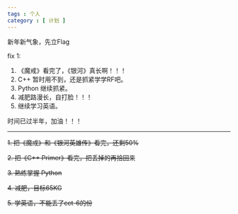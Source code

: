 ```yaml
---
tags : 个人
category : [ 计划 ]
---
```


新年新气象，先立Flag

fix 1:
1. 《魔戒》看完了，《银河》真长啊！！！
2. C++ 暂时用不到，还是抓紧学学RF吧。
3. Python 继续抓紧。
4. 减肥路漫长，自打脸！！！
5. 继续学习英语。

时间已过半年，加油！！！

---

~~1. 把《魔戒》和《银河英雄传》看完，还剩50%~~

~~2. 把《C++ Primer》看完，把丢掉的再拾回来~~

~~3. 熟练掌握 Python~~

~~4. 减肥，目标65KG~~

~~5. 学英语，不能丢了cet-6的份~~

